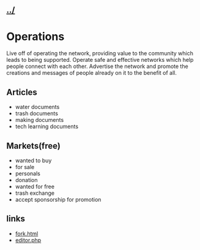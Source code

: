 ## [../](../)

#  Operations

Live off of operating the network, providing value to the community which leads to being supported.  Operate safe and effective networks which help people connect with each other.  Advertise the network and promote the creations and messages of people already on it to the benefit of all.

## Articles

 - water documents
 - trash documents
 - making documents
 - tech learning documents

## Markets(free)

 - wanted to buy
 - for sale
 - personals
 - donation
 - wanted for free
 - trash exchange
 - accept sponsorship for promotion


## links

 - [fork.html](fork.html)
 - [editor.php](editor.php)

